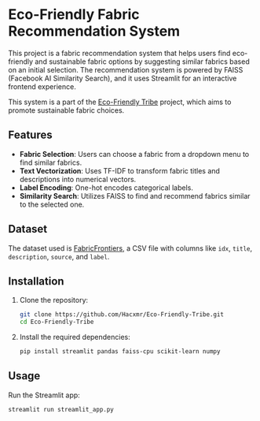 # Eco-Friendly Fabric Recommendation System

This project is a fabric recommendation system that helps users find eco-friendly and sustainable fabric options by suggesting similar fabrics based on an initial selection. The recommendation system is powered by FAISS (Facebook AI Similarity Search), and it uses Streamlit for an interactive frontend experience.

This system is a part of the [Eco-Friendly Tribe](https://github.com/Hacxmr/Eco-Friendly-Tribe) project, which aims to promote sustainable fabric choices.

## Features

- **Fabric Selection**: Users can choose a fabric from a dropdown menu to find similar fabrics.
- **Text Vectorization**: Uses TF-IDF to transform fabric titles and descriptions into numerical vectors.
- **Label Encoding**: One-hot encodes categorical labels.
- **Similarity Search**: Utilizes FAISS to find and recommend fabrics similar to the selected one.

## Dataset

The dataset used is [FabricFrontiers](https://huggingface.co/datasets/infinite-dataset-hub/FabricFrontiers), a CSV file with columns like `idx`, `title`, `description`, `source`, and `label`.

## Installation

1. Clone the repository:

    ```bash
    git clone https://github.com/Hacxmr/Eco-Friendly-Tribe.git
    cd Eco-Friendly-Tribe
    ```

2. Install the required dependencies:

    ```bash
    pip install streamlit pandas faiss-cpu scikit-learn numpy
    ```

## Usage

Run the Streamlit app:

```bash
streamlit run streamlit_app.py
